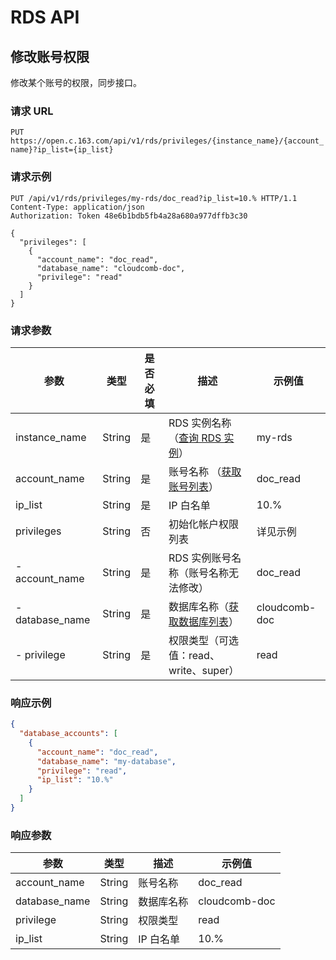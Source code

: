 # RDS API

## 修改账号权限

修改某个账号的权限，同步接口。

### 请求 URL

`PUT https://open.c.163.com/api/v1/rds/privileges/{instance_name}/{account_name}?ip_list={ip_list}`

### 请求示例

```http
PUT /api/v1/rds/privileges/my-rds/doc_read?ip_list=10.% HTTP/1.1
Content-Type: application/json
Authorization: Token 48e6b1bdb5fb4a28a680a977dffb3c30

{
  "privileges": [
    {
      "account_name": "doc_read",
      "database_name": "cloudcomb-doc",
      "privilege": "read"
    }
  ]
}
```

### 请求参数

|       参数      |  类型  | 是否必填 |                                               描述                                               |    示例值     |
|-----------------|--------|----------|--------------------------------------------------------------------------------------------------|---------------|
| instance_name   | String | 是       | RDS 实例名称（[查询 RDS 实例](../md.html#!平台服务/RDS/API手册/查询RDS实例.md)）   | my-rds        |
| account_name    | String | 是       | 账号名称 （[获取账号列表](../md.html#!平台服务/RDS/API手册/获取账号列表.md)）      | doc_read      |
| ip_list         | String | 是       | IP 白名单                                                                                        | 10.%          |
| privileges      | String | 否       | 初始化帐户权限列表                                                                               | 详见示例      |
| - account_name  | String | 是       | RDS 实例账号名称（账号名称无法修改）                                                             | doc_read      |
| - database_name | String | 是       | 数据库名称（[获取数据库列表](../md.html#!平台服务/RDS/API手册/获取数据库列表.md)） | cloudcomb-doc |
| - privilege     | String | 是       | 权限类型（可选值：read、write、super）                                                           | read          |


### 响应示例

```json
{
  "database_accounts": [
    {
      "account_name": "doc_read",
      "database_name": "my-database",
      "privilege": "read",
      "ip_list": "10.%"
    }
  ]
}
```

### 响应参数

|      参数     |  类型  |    描述    |    示例值     |
|---------------|--------|------------|---------------|
| account_name  | String | 账号名称   | doc_read      |
| database_name | String | 数据库名称 | cloudcomb-doc |
| privilege     | String | 权限类型   | read          |
| ip_list       | String | IP 白名单  | 10.%          |



